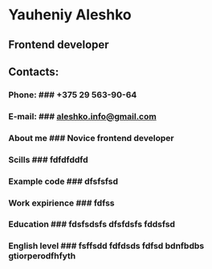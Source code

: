 # **Yauheniy Aleshko** 
## Frontend developer 
## Contacts: 

### Phone: ### +375 29 563-90-64
### E-mail: ### aleshko.info@gmail.com

### About me ###  Novice frontend developer


### Scills ###  fdfdfddfd

### Example code ###  dfsfsfsd

### Work expirience ###  fdfss

### Education ###  fdsfsdsfs dfsfdsfs fddsfsd

### English level ###  fsffsdd fdfdsds fdfsd bdnfbdbs gtiorperodfhfyth
